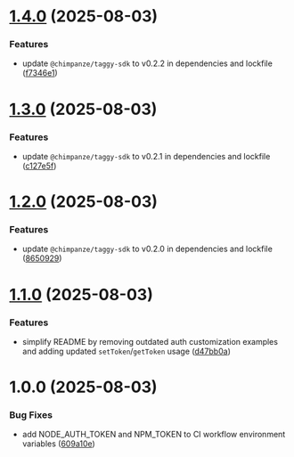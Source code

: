 # [1.4.0](https://github.com/chimpanze/taggy-module/compare/v1.3.0...v1.4.0) (2025-08-03)


### Features

* update `@chimpanze/taggy-sdk` to v0.2.2 in dependencies and lockfile ([f7346e1](https://github.com/chimpanze/taggy-module/commit/f7346e19de4c1c67b2aa2f843398684fbf3286ee))

# [1.3.0](https://github.com/chimpanze/taggy-module/compare/v1.2.0...v1.3.0) (2025-08-03)


### Features

* update `@chimpanze/taggy-sdk` to v0.2.1 in dependencies and lockfile ([c127e5f](https://github.com/chimpanze/taggy-module/commit/c127e5fcb3d2315b933ad438df9fb3f5ace9ab9e))

# [1.2.0](https://github.com/chimpanze/taggy-module/compare/v1.1.0...v1.2.0) (2025-08-03)


### Features

* update `@chimpanze/taggy-sdk` to v0.2.0 in dependencies and lockfile ([8650929](https://github.com/chimpanze/taggy-module/commit/86509292ec0c9317cf396315360494b879ba2dd1))

# [1.1.0](https://github.com/chimpanze/taggy-module/compare/v1.0.0...v1.1.0) (2025-08-03)


### Features

* simplify README by removing outdated auth customization examples and adding updated `setToken`/`getToken` usage ([d47bb0a](https://github.com/chimpanze/taggy-module/commit/d47bb0a7c02ac6ba04d18a403785fe47843862ba))

# 1.0.0 (2025-08-03)


### Bug Fixes

* add NODE_AUTH_TOKEN and NPM_TOKEN to CI workflow environment variables ([609a10e](https://github.com/chimpanze/taggy-module/commit/609a10e66062f155cfdbe731459609d01d4425c0))
